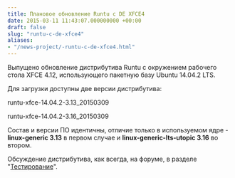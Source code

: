 ```yaml
---
title: Плановое обновление Runtu c DE XFCE4
date: 2015-03-11 11:43:07.000000000 +00:00
draft: false
slug: "runtu-c-de-xfce4"
aliases:
- "/news-project/-runtu-c-de-xfce4.html"
---
```


Выпущено обновление дистрибутива Runtu c окружением рабочего стола XFCE 4.12, использующего пакетную базу Ubuntu 14.04.2 LTS.

Для загрузки доступны две версии дистрибутива:  
  
runtu-xfce-14.04.2-3.13\_20150309  
  
runtu-xfce-14.04.2-3.16\_20150309  
  
Состав и версии ПО идентичны, отличие только в используемом ядре - **linux-generic 3.13** в первом случае и **linux-generic-lts-utopic 3.16** во втором.

Обсуждение дистрибутива, как всегда, на форуме, в разделе "[Тестирование](http://forum.runtu.org/index.php/topic,6335.0.html)".


